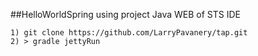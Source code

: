 ##HelloWorldSpring using project Java WEB of STS IDE

```
1) git clone https://github.com/LarryPavanery/tap.git
2) > gradle jettyRun 
```


